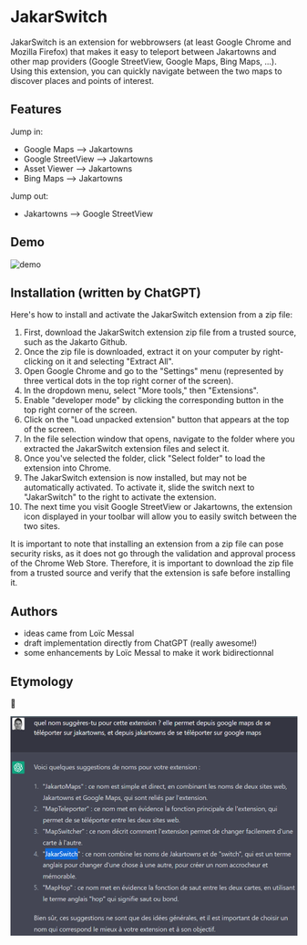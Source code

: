 # JakarSwitch

JakarSwitch is an extension for webbrowsers (at least Google Chrome and Mozilla Firefox) that makes it easy to teleport between Jakartowns and other map providers (Google StreetView, Google Maps, Bing Maps, ...). Using this extension, you can quickly navigate between the two maps to discover places and points of interest.

## Features
Jump in: 
- Google Maps --> Jakartowns
- Google StreetView --> Jakartowns
- Asset Viewer --> Jakartowns
- Bing Maps --> Jakartowns

Jump out:
- Jakartowns --> Google StreetView

## Demo
![demo](doc/demo_jakarswitch.gif)

## Installation (written by ChatGPT)

Here's how to install and activate the JakarSwitch extension from a zip file:

1. First, download the JakarSwitch extension zip file from a trusted source, such as the Jakarto Github.
2. Once the zip file is downloaded, extract it on your computer by right-clicking on it and selecting "Extract All".
3. Open Google Chrome and go to the "Settings" menu (represented by three vertical dots in the top right corner of the screen).
4. In the dropdown menu, select "More tools," then "Extensions".
5. Enable "developer mode" by clicking the corresponding button in the top right corner of the screen.
6. Click on the "Load unpacked extension" button that appears at the top of the screen.
7. In the file selection window that opens, navigate to the folder where you extracted the JakarSwitch extension files and select it.
8. Once you've selected the folder, click "Select folder" to load the extension into Chrome.
9. The JakarSwitch extension is now installed, but may not be automatically activated. To activate it, slide the switch next to "JakarSwitch" to the right to activate the extension.
10. The next time you visit Google StreetView or Jakartowns, the extension icon displayed in your toolbar will allow you to easily switch between the two sites.

It is important to note that installing an extension from a zip file can pose security risks, as it does not go through the validation and approval process of the Chrome Web Store. Therefore, it is important to download the zip file from a trusted source and verify that the extension is safe before installing it.


## Authors
- ideas came from Loïc Messal
- draft implementation directly from ChatGPT (really awesome!)
- some enhancements by Loïc Messal to make it work bidirectionnal

## Etymology

🤣

![chatgpt](doc/etymology.png)
